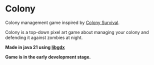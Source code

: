 # Colony
Colony management game inspired by [Colony Survival](https://store.steampowered.com/app/366090/Colony_Survival/).

Colony is a top-down pixel art game about managing your colony and defending it against zombies at night.



**Made in java 21 using [libgdx](https://libgdx.com/)**

**Game is in the early development stage.**
